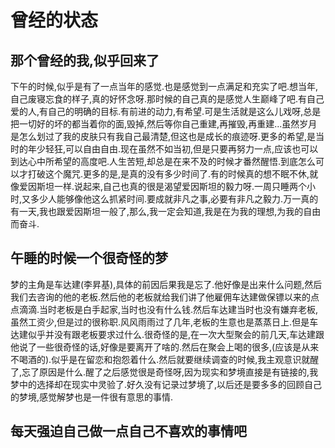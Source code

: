 # 曾经的状态

## 那个曾经的我,似乎回来了

下午的时候,似乎是有了一点当年的感觉.也是感觉到一点满足和充实了吧.想当年,自己废寝忘食的样子,真的好怀念呀.那时候的自己真的是感觉人生巅峰了吧.有自己爱的人,有自己的明确的目标.有前进的动力,有希望.可是生活就是这么儿戏呀,总是把一切好的坏的都当着你的面,毁掉,然后等你自己重建,再摧毁,再重建...虽然岁月是怎么划过了我的皮肤只有我自己最清楚,但这也是成长的痕迹呀.更多的希望,是当时的年少轻狂,可以自由自由.现在虽然不如当初,但是只要再努力一点,应该也可以到达心中所希望的高度吧.人生苦短,却总是在来不及的时候才番然醒悟.到底怎么可以才打破这个魔咒.更多的是,是真的没有多少时间了.有的时候真的想不眠不休,就像爱因斯坦一样.说起来,自己也真的很是渴望爱因斯坦的毅力呀.一周只睡两个小时,又多少人能够像他这么抓紧时间.要成就非凡之事,必要有非凡之毅力.万一真的有一天,我也跟爱因斯坦一般了,那么,我一定会知道,我是在为我的理想,为我的自由而奋斗.

## 午睡的时候一个很奇怪的梦

梦的主角是车达建(李昇基),具体的前因后果我是忘了.他好像是出来什么问题,然后我们去咨询的他的老板.然后他的老板就给我们讲了他雇佣车达建做保镖以来的点点滴滴.当时老板是白手起家,当时也没有什么钱.然后车达建当时也没有嫌弃老板,虽然工资少,但是过的很称职.风风雨雨过了几年,老板的生意也是蒸蒸日上.但是车达建似乎并没有跟老板要求过什么.很奇怪的是,在一次大型聚会的前几天,车达建跟他说了一些很奇怪的话,好像是要离开了啥的.然后在聚会上喝的很多,(应该是从来不喝酒的).似乎是在留恋和抱怨着什么.然后就要继续调查的时候,我主观意识就醒了,忘了原因是什么.醒了之后感觉很是奇怪呀,因为现实和梦境直接是有链接的,我梦中的选择却在现实中灵验了.好久没有记录过梦境了,以后还是要多多的回顾自己的梦境,感觉解梦也是一件很有意思的事情.

## 每天强迫自己做一点自己不喜欢的事情吧
